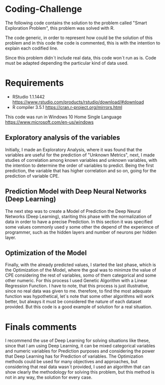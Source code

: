 # Coding-Challenge

The following code contains the solution to the problem called "Smart Exploration Problem", this problem was solved with R.

The code generic, in order to represent how could be the solution of this problem and in this code the code is commented, this is with the intention to explain each codified line.

Since this problem didn´t include real data, this code won´t run as is.  Code must be adapted depending the particular kind of data used.

# Requirements

- RStudio 1.1.1442  https://www.rstudio.com/products/rstudio/download/#download
- R compiler 3.5.1  https://cran.r-project.org/mirrors.html

This code was run in Windows 10 Home Single Language 
https://www.microsoft.com/en-us/windows

## Exploratory analysis of the variables

Initially, I made an Exploratory Analysis, where it was found that the  variables are useful for the prediction of "Unknown Metrics", next, I made studies  of correlation among known variables and unknown variables, with the intention to determine the order of variables to predict. Being the first prediction, the variable that has higher correlation and so on,  going for the prediction of variable CPE.

## Prediction Model with Deep Neural Networks (Deep Learning)

The next step was to create a Model of Prediction the Deep Neural Networks (Deep Learning), stariting this phase with the normalization of data in order  to have a precise Prediction. In this section it was specified some values commonly used y some other the depend of the experience of programmer, such as the hidden layers and number of neurons per hidden layer.


## Optimization of the Model

Finally, with the already predicted values, I started the last phase, which is the Optimization of the Model, where the goal was to minimze the value of CPE considering the rest of variables, somo of them categorical and some other numeric. For this process I used Genetic Algorithm with a Linear Regression  Function. I have to note, that this process is just illustrative, since no real data was given to me. therefore, to find the most adequate function was hypothetical, let´s note that some other algorithms will work better, but  always it must be considered the nature of each dataset provided. But this code is a good example of solution for a real situation.


# Finals comments
I recommend the use of Deep Learning for solving situations like these, since that I am using Deep Learning, it can be mixed categorical variables and numeric variables for Prediction purposes and considering the power that Deep Learning has for Prediction of variables. The Optimization methods could be used for many objectives and approaches, but considering that real data wasn´t provided, I used an algorithm that can show clearly the methodology for solving this problem, but this method is not in any way, the solution for every case.

